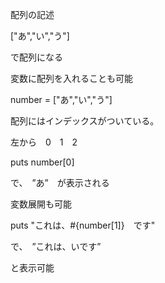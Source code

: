配列の記述

["あ","い","う"]

で配列になる

変数に配列を入れることも可能

number = ["あ","い","う"]

配列にはインデックスがついている。

左から　0　1　2

puts number[0] 

で、　”あ”　が表示される

変数展開も可能

puts "これは、#{number[1]}　です"

で、　”これは、いです”

と表示可能
